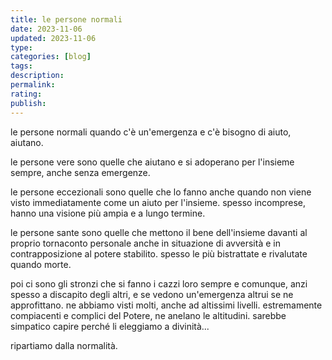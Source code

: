 ```yaml
---
title: le persone normali
date: 2023-11-06
updated: 2023-11-06
type: 
categories: [blog]
tags: 
description: 
permalink: 
rating: 
publish: 
---
```


le persone normali quando c'è un'emergenza e c'è bisogno di aiuto, aiutano.

le persone vere sono quelle che aiutano e si adoperano per l'insieme sempre, anche senza emergenze.

le persone eccezionali sono quelle che lo fanno anche quando non viene visto immediatamente come un aiuto per l'insieme. spesso incomprese, hanno una visione più ampia e a lungo termine.

le persone sante sono quelle che mettono il bene dell'insieme davanti al proprio tornaconto personale anche in situazione di avversità e in contrapposizione al potere stabilito. spesso le più bistrattate e rivalutate quando morte.

poi ci sono gli stronzi che si fanno i cazzi loro sempre e comunque, anzi spesso a discapito degli altri, e se vedono un'emergenza altrui se ne approfittano. ne abbiamo visti molti, anche ad altissimi livelli. estremamente compiacenti e complici del Potere, ne anelano le altitudini. sarebbe simpatico capire perché li eleggiamo a divinità...

ripartiamo dalla normalità.
